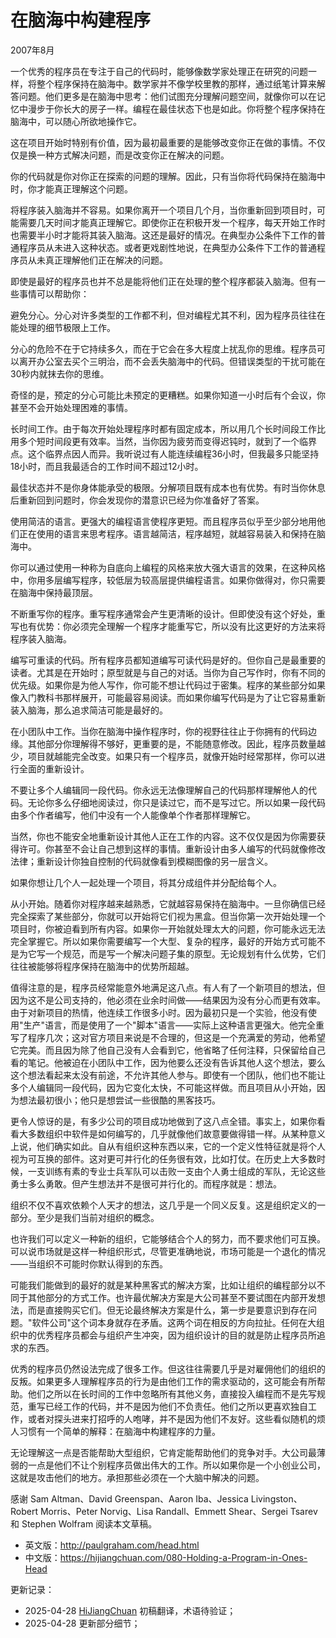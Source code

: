 


# 在脑海中构建程序

2007年8月

一个优秀的程序员在专注于自己的代码时，能够像数学家处理正在研究的问题一样，将整个程序保持在脑海中。数学家并不像学校里教的那样，通过纸笔计算来解答问题。他们更多是在脑海中思考：他们试图充分理解问题空间，就像你可以在记忆中漫步于你长大的房子一样。编程在最佳状态下也是如此。你将整个程序保持在脑海中，可以随心所欲地操作它。

这在项目开始时特别有价值，因为最初最重要的是能够改变你正在做的事情。不仅仅是换一种方式解决问题，而是改变你正在解决的问题。

你的代码就是你对你正在探索的问题的理解。因此，只有当你将代码保持在脑海中时，你才能真正理解这个问题。

将程序装入脑海并不容易。如果你离开一个项目几个月，当你重新回到项目时，可能需要几天时间才能真正理解它。即使你正在积极开发一个程序，每天开始工作时也需要半小时才能将其装入脑海。这还是最好的情况。在典型办公条件下工作的普通程序员从未进入这种状态。或者更戏剧性地说，在典型办公条件下工作的普通程序员从未真正理解他们正在解决的问题。

即使是最好的程序员也并不总是能将他们正在处理的整个程序都装入脑海。但有一些事情可以帮助你：

避免分心。分心对许多类型的工作都不利，但对编程尤其不利，因为程序员往往在能处理的细节极限上工作。

分心的危险不在于它持续多久，而在于它会在多大程度上扰乱你的思维。程序员可以离开办公室去买个三明治，而不会丢失脑海中的代码。但错误类型的干扰可能在30秒内就抹去你的思维。

奇怪的是，预定的分心可能比未预定的更糟糕。如果你知道一小时后有个会议，你甚至不会开始处理困难的事情。

长时间工作。由于每次开始处理程序时都有固定成本，所以用几个长时间段工作比用多个短时间段更有效率。当然，当你因为疲劳而变得迟钝时，就到了一个临界点。这个临界点因人而异。我听说过有人能连续编程36小时，但我最多只能坚持18小时，而且我最适合的工作时间不超过12小时。

最佳状态并不是你身体能承受的极限。分解项目既有成本也有优势。有时当你休息后重新回到问题时，你会发现你的潜意识已经为你准备好了答案。

使用简洁的语言。更强大的编程语言使程序更短。而且程序员似乎至少部分地用他们正在使用的语言来思考程序。语言越简洁，程序越短，就越容易装入和保持在脑海中。

你可以通过使用一种称为自底向上编程的风格来放大强大语言的效果，在这种风格中，你用多层编写程序，较低层为较高层提供编程语言。如果你做得对，你只需要在脑海中保持最顶层。

不断重写你的程序。重写程序通常会产生更清晰的设计。但即使没有这个好处，重写也有优势：你必须完全理解一个程序才能重写它，所以没有比这更好的方法来将程序装入脑海。

编写可重读的代码。所有程序员都知道编写可读代码是好的。但你自己是最重要的读者。尤其是在开始时；原型就是与自己的对话。当你为自己写作时，你有不同的优先级。如果你是为他人写作，你可能不想让代码过于密集。程序的某些部分如果像入门教科书那样展开，可能最容易阅读。而如果你编写代码是为了让它容易重新装入脑海，那么追求简洁可能是最好的。

在小团队中工作。当你在脑海中操作程序时，你的视野往往止于你拥有的代码边缘。其他部分你理解得不够好，更重要的是，不能随意修改。因此，程序员数量越少，项目就越能完全改变。如果只有一个程序员，就像开始时经常那样，你可以进行全面的重新设计。

不要让多个人编辑同一段代码。你永远无法像理解自己的代码那样理解他人的代码。无论你多么仔细地阅读过，你只是读过它，而不是写过它。所以如果一段代码由多个作者编写，他们中没有一个人能像单个作者那样理解它。

当然，你也不能安全地重新设计其他人正在工作的内容。这不仅仅是因为你需要获得许可。你甚至不会让自己想到这样的事情。重新设计由多人编写的代码就像修改法律；重新设计你独自控制的代码就像看到模糊图像的另一层含义。

如果你想让几个人一起处理一个项目，将其分成组件并分配给每个人。

从小开始。随着你对程序越来越熟悉，它就越容易保持在脑海中。一旦你确信已经完全探索了某些部分，你就可以开始将它们视为黑盒。但当你第一次开始处理一个项目时，你被迫看到所有内容。如果你一开始就处理太大的问题，你可能永远无法完全掌握它。所以如果你需要编写一个大型、复杂的程序，最好的开始方式可能不是为它写一个规范，而是写一个解决问题子集的原型。无论规划有什么优势，它们往往被能够将程序保持在脑海中的优势所超越。

值得注意的是，程序员经常能意外地满足这八点。有人有了一个新项目的想法，但因为这不是公司支持的，他必须在业余时间做——结果因为没有分心而更有效率。由于对新项目的热情，他连续工作很多小时。因为最初只是一个实验，他没有使用"生产"语言，而是使用了一个"脚本"语言——实际上这种语言更强大。他完全重写了程序几次；这对官方项目来说是不合理的，但这是一个充满爱的劳动，他希望它完美。而且因为除了他自己没有人会看到它，他省略了任何注释，只保留给自己看的笔记。他被迫在小团队中工作，因为他要么还没有告诉其他人这个想法，要么这个想法看起来太没有前途，不允许其他人参与。即使有一个团队，他们也不能让多个人编辑同一段代码，因为它变化太快，不可能这样做。而且项目从小开始，因为想法最初很小；他只是想尝试一些很酷的黑客技巧。

更令人惊讶的是，有多少公司的项目成功地做到了这八点全错。事实上，如果你看看大多数组织中软件是如何编写的，几乎就像他们故意要做得错一样。从某种意义上说，他们确实如此。自从有组织这种东西以来，它的一个定义性特征就是将个人视为可互换的部件。这对更可并行化的任务很有效，比如打仗。在历史上大多数时候，一支训练有素的专业士兵军队可以击败一支由个人勇士组成的军队，无论这些勇士多么勇敢。但产生想法并不是很可并行化的。而程序就是：想法。

组织不仅不喜欢依赖个人天才的想法，这几乎是一个同义反复。这是组织定义的一部分。至少是我们当前对组织的概念。

也许我们可以定义一种新的组织，它能够结合个人的努力，而不要求他们可互换。可以说市场就是这样一种组织形式，尽管更准确地说，市场可能是一个退化的情况——当组织不可能时你默认得到的东西。

可能我们能做到的最好的就是某种黑客式的解决方案，比如让组织的编程部分以不同于其他部分的方式工作。也许最优解决方案是大公司甚至不要试图在内部开发想法，而是直接购买它们。但无论最终解决方案是什么，第一步是要意识到存在问题。"软件公司"这个词本身就存在矛盾。这两个词在相反的方向拉扯。任何在大组织中的优秀程序员都会与组织产生冲突，因为组织设计的目的就是防止程序员所追求的东西。

优秀的程序员仍然设法完成了很多工作。但这往往需要几乎是对雇佣他们的组织的反叛。如果更多人理解程序员的行为是由他们工作的需求驱动的，这可能会有所帮助。他们之所以在长时间的工作中忽略所有其他义务，直接投入编程而不是先写规范，重写已经工作的代码，并不是因为他们不负责任。他们之所以更喜欢独自工作，或者对探头进来打招呼的人咆哮，并不是因为他们不友好。这些看似随机的烦人习惯有一个简单的解释：在脑海中构建程序的力量。

无论理解这一点是否能帮助大型组织，它肯定能帮助他们的竞争对手。大公司最薄弱的一点是他们不让个别程序员做出伟大的工作。所以如果你是一个小创业公司，这就是攻击他们的地方。承担那些必须在一个大脑中解决的问题。

感谢 Sam Altman、David Greenspan、Aaron Iba、Jessica Livingston、Robert Morris、Peter Norvig、Lisa Randall、Emmett Shear、Sergei Tsarev 和 Stephen Wolfram 阅读本文草稿。

- 英文版：http://paulgraham.com/head.html
- 中文版：https://hijiangchuan.com/080-Holding-a-Program-in-Ones-Head



更新记录：
- 2025-04-28 [HiJiangChuan](https://hijiangchuan.com) 初稿翻译，术语待验证； 
- 2025-04-28 更新部分细节；

